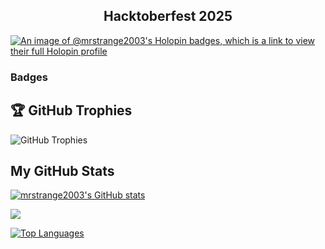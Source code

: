 
<!-- Centered Holopin board (auto-updates when you edit your board on holopin.io) -->
<h2 align="center">Hacktoberfest 2025</h2>

[![An image of @mrstrange2003's Holopin badges, which is a link to view their full Holopin profile](https://holopin.me/mrstrange2003)](https://holopin.io/@mrstrange2003)

### Badges

## 🏆 GitHub Trophies
![GitHub Trophies](https://github-profile-trophy.vercel.app/?username=mrstrange2003&theme=dark&no-frame=false&no-bg=false&margin-w=4)



## My GitHub Stats

<a href="http://www.github.com/mrstrange2003"><img src="https://github-readme-stats.vercel.app/api?username=mrstrange2003&show_icons=true&hide=&count_private=true&title_color=0891b2&text_color=ffffff&icon_color=0891b2&bg_color=1c1917&hide_border=true&show_icons=true" alt="mrstrange2003's GitHub stats" /></a>

<a href="http://www.github.com/mrstrange2003"><img src="https://github-readme-streak-stats.herokuapp.com/?user=mrstrange2003&stroke=ffffff&background=1c1917&ring=0891b2&fire=0891b2&currStreakNum=ffffff&currStreakLabel=0891b2&sideNums=ffffff&sideLabels=ffffff&dates=ffffff&hide_border=true" /></a>

<a href="https://github.com/mrstrange2003" align="left"><img src="https://github-readme-stats.vercel.app/api/top-langs/?username=mrstrange2003&langs_count=10&title_color=0891b2&text_color=ffffff&icon_color=0891b2&bg_color=1c1917&hide_border=true&locale=en&custom_title=Top%20%Languages" alt="Top Languages" /></a>
<!--
**mrstrange2003/mrstrange2003** is a ✨ _special_ ✨ repository because its `README.md` (this file) appears on your GitHub profile.

Here are some ideas to get you started:

- 🔭 I’m currently working on ...
- 🌱 I’m currently learning ...
- 👯 I’m looking to collaborate on ...
- 🤔 I’m looking for help with ...
- 💬 Ask me about ...
- 📫 How to reach me: ...
- 😄 Pronouns: ...
- ⚡ Fun fact: ...
-->
